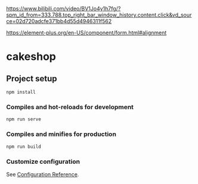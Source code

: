 https://www.bilibili.com/video/BV1Jo4y1h7fg/?spm_id_from=333.788.top_right_bar_window_history.content.click&vd_source=02d720adcfe371bb4d55d4946311f562


https://element-plus.org/en-US/component/form.html#alignment
# cakeshop

## Project setup
```
npm install
```

### Compiles and hot-reloads for development
```
npm run serve
```

### Compiles and minifies for production
```
npm run build
```

### Customize configuration
See [Configuration Reference](https://cli.vuejs.org/config/).
